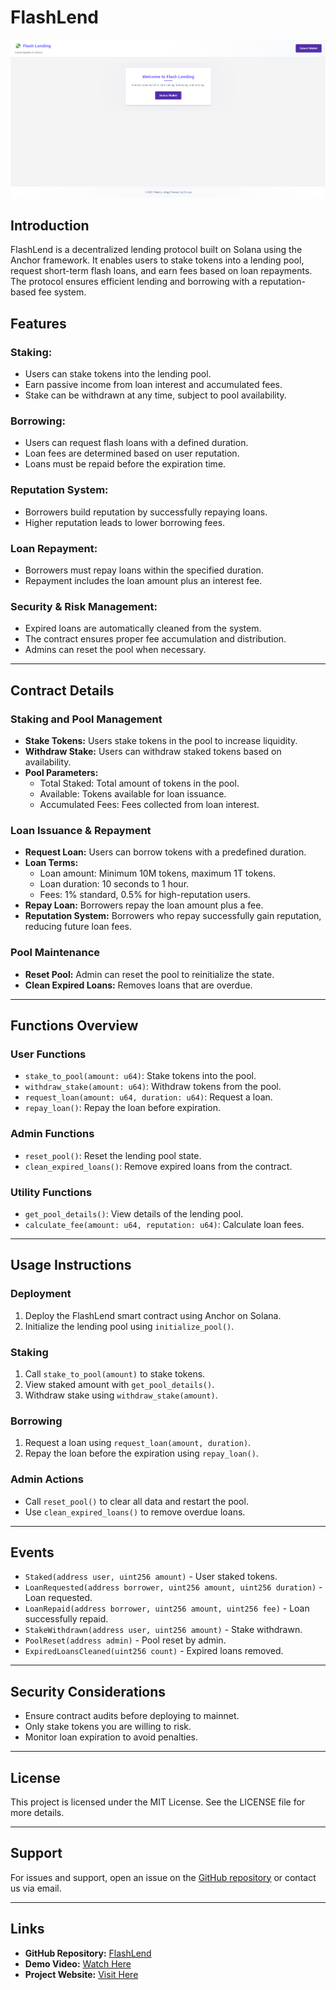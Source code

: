 # FlashLend

![FlashLend Front Image](flashloan/frontend/flash-lend-frontend/src/assets/dashboard.png)

## Introduction
FlashLend is a decentralized lending protocol built on Solana using the Anchor framework. It enables users to stake tokens into a lending pool, request short-term flash loans, and earn fees based on loan repayments. The protocol ensures efficient lending and borrowing with a reputation-based fee system.

## Features
### Staking:
- Users can stake tokens into the lending pool.
- Earn passive income from loan interest and accumulated fees.
- Stake can be withdrawn at any time, subject to pool availability.

### Borrowing:
- Users can request flash loans with a defined duration.
- Loan fees are determined based on user reputation.
- Loans must be repaid before the expiration time.

### Reputation System:
- Borrowers build reputation by successfully repaying loans.
- Higher reputation leads to lower borrowing fees.

### Loan Repayment:
- Borrowers must repay loans within the specified duration.
- Repayment includes the loan amount plus an interest fee.

### Security & Risk Management:
- Expired loans are automatically cleaned from the system.
- The contract ensures proper fee accumulation and distribution.
- Admins can reset the pool when necessary.

---

## Contract Details
### Staking and Pool Management
- **Stake Tokens:** Users stake tokens in the pool to increase liquidity.
- **Withdraw Stake:** Users can withdraw staked tokens based on availability.
- **Pool Parameters:**
  - Total Staked: Total amount of tokens in the pool.
  - Available: Tokens available for loan issuance.
  - Accumulated Fees: Fees collected from loan interest.

### Loan Issuance & Repayment
- **Request Loan:** Users can borrow tokens with a predefined duration.
- **Loan Terms:**
  - Loan amount: Minimum 10M tokens, maximum 1T tokens.
  - Loan duration: 10 seconds to 1 hour.
  - Fees: 1% standard, 0.5% for high-reputation users.
- **Repay Loan:** Borrowers repay the loan amount plus a fee.
- **Reputation System:** Borrowers who repay successfully gain reputation, reducing future loan fees.

### Pool Maintenance
- **Reset Pool:** Admin can reset the pool to reinitialize the state.
- **Clean Expired Loans:** Removes loans that are overdue.

---

## Functions Overview
### User Functions
- `stake_to_pool(amount: u64)`: Stake tokens into the pool.
- `withdraw_stake(amount: u64)`: Withdraw tokens from the pool.
- `request_loan(amount: u64, duration: u64)`: Request a loan.
- `repay_loan()`: Repay the loan before expiration.

### Admin Functions
- `reset_pool()`: Reset the lending pool state.
- `clean_expired_loans()`: Remove expired loans from the contract.

### Utility Functions
- `get_pool_details()`: View details of the lending pool.
- `calculate_fee(amount: u64, reputation: u64)`: Calculate loan fees.

---

## Usage Instructions
### Deployment
1. Deploy the FlashLend smart contract using Anchor on Solana.
2. Initialize the lending pool using `initialize_pool()`.

### Staking
1. Call `stake_to_pool(amount)` to stake tokens.
2. View staked amount with `get_pool_details()`.
3. Withdraw stake using `withdraw_stake(amount)`.

### Borrowing
1. Request a loan using `request_loan(amount, duration)`.
2. Repay the loan before the expiration using `repay_loan()`.

### Admin Actions
- Call `reset_pool()` to clear all data and restart the pool.
- Use `clean_expired_loans()` to remove overdue loans.

---

## Events
- `Staked(address user, uint256 amount)` - User staked tokens.
- `LoanRequested(address borrower, uint256 amount, uint256 duration)` - Loan requested.
- `LoanRepaid(address borrower, uint256 amount, uint256 fee)` - Loan successfully repaid.
- `StakeWithdrawn(address user, uint256 amount)` - Stake withdrawn.
- `PoolReset(address admin)` - Pool reset by admin.
- `ExpiredLoansCleaned(uint256 count)` - Expired loans removed.

---

## Security Considerations
- Ensure contract audits before deploying to mainnet.
- Only stake tokens you are willing to risk.
- Monitor loan expiration to avoid penalties.

---

## License
This project is licensed under the MIT License. See the LICENSE file for more details.

---

## Support
For issues and support, open an issue on the [GitHub repository](https://github.com/YOUR_GITHUB_REPO) or contact us via email.

---

## Links
- **GitHub Repository:** [FlashLend](https://github.com/YOUR_GITHUB_REPO)
- **Demo Video:** [Watch Here](https://your-demo-video-link.com)
- **Project Website:** [Visit Here](https://your-project-website.com)

